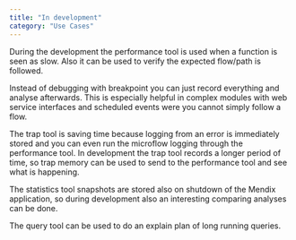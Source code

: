 ```yaml
---
title: "In development"
category: "Use Cases"
---
```

During the development the performance tool is used when a function is seen as slow. Also it can be used to verify the expected flow/path is followed.

Instead of debugging with breakpoint you can just record everything and analyse afterwards. This is especially helpful in complex modules with web service interfaces and scheduled events were you cannot simply follow a flow.

The trap tool is saving time because logging from an error is immediately stored and you can even run the microflow logging through the performance tool. In development the trap tool records a longer period of time, so trap memory can be used to send to the performance tool and see what is happening.

The statistics tool snapshots are stored also on shutdown of the Mendix application, so during development also an interesting comparing analyses can be done.

The query tool can be used to do an explain plan of long running queries.
